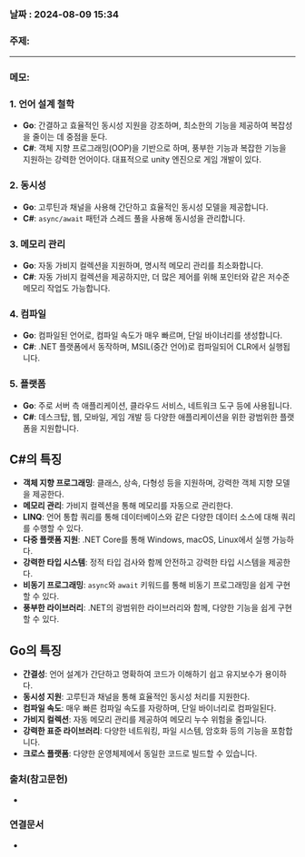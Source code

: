 
### 날짜 : 2024-08-09 15:34

### 주제: 

---
### 메모: 
### 1. **언어 설계 철학**

- **Go**: 간결하고 효율적인 동시성 지원을 강조하며, 최소한의 기능을 제공하여 복잡성을 줄이는 데 중점을 둔다. 
- **C#**: 객체 지향 프로그래밍(OOP)을 기반으로 하며, 풍부한 기능과 복잡한 기능을 지원하는 강력한 언어이다. 대표적으로 unity 엔진으로 게임 개발이 있다.

### 2. **동시성**

- **Go**: 고루틴과 채널을 사용해 간단하고 효율적인 동시성 모델을 제공합니다.
- **C#**: `async/await` 패턴과 스레드 풀을 사용해 동시성을 관리합니다.

### 3. **메모리 관리**

- **Go**: 자동 가비지 컬렉션을 지원하며, 명시적 메모리 관리를 최소화합니다.
- **C#**: 자동 가비지 컬렉션을 제공하지만, 더 많은 제어를 위해 포인터와 같은 저수준 메모리 작업도 가능합니다.

### 4. **컴파일**

- **Go**: 컴파일된 언어로, 컴파일 속도가 매우 빠르며, 단일 바이너리를 생성합니다.
- **C#**: .NET 플랫폼에서 동작하며, MSIL(중간 언어)로 컴파일되어 CLR에서 실행됩니다.

### 5. **플랫폼**

- **Go**: 주로 서버 측 애플리케이션, 클라우드 서비스, 네트워크 도구 등에 사용됩니다.
- **C#**: 데스크탑, 웹, 모바일, 게임 개발 등 다양한 애플리케이션을 위한 광범위한 플랫폼을 지원합니다.

## C#의 특징
- **객체 지향 프로그래밍**: 클래스, 상속, 다형성 등을 지원하며, 강력한 객체 지향 모델을 제공한다.
- **메모리 관리**: 가비지 컬렉션을 통해 메모리를 자동으로 관리한다.
- **LINQ**: 언어 통합 쿼리를 통해 데이터베이스와 같은 다양한 데이터 소스에 대해 쿼리를 수행할 수 있다.
- **다중 플랫폼 지원**: .NET Core를 통해 Windows, macOS, Linux에서 실행 가능하다.
- **강력한 타입 시스템**: 정적 타입 검사와 함께 안전하고 강력한 타입 시스템을 제공한다.
- **비동기 프로그래밍**: `async`와 `await` 키워드를 통해 비동기 프로그래밍을 쉽게 구현할 수 있다.
- **풍부한 라이브러리**: .NET의 광범위한 라이브러리와 함께, 다양한 기능을 쉽게 구현할 수 있다.
## Go의 특징
- **간결성**: 언어 설계가 간단하고 명확하여 코드가 이해하기 쉽고 유지보수가 용이하다.
- **동시성 지원**: 고루틴과 채널을 통해 효율적인 동시성 처리를 지원한다.
- **컴파일 속도**: 매우 빠른 컴파일 속도를 자랑하며, 단일 바이너리로 컴파일된다.
- **가비지 컬렉션**: 자동 메모리 관리를 제공하여 메모리 누수 위험을 줄입니다.
- **강력한 표준 라이브러리**: 다양한 네트워킹, 파일 시스템, 암호화 등의 기능을 포함합니다.
- **크로스 플랫폼**: 다양한 운영체제에서 동일한 코드로 빌드할 수 있습니다.
### 출처(참고문헌)
-

### 연결문서
-